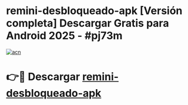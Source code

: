 # remini-desbloqueado-apk  [Versión completa] Descargar Gratis para Android 2025 - #pj73m

[![acn](https://github.com/user-attachments/assets/0f9c940e-d8b0-45ae-aac7-cd30a18b3e1c)](https://apps.freeplayer.one?title=remini-desbloqueado-apk&ref=9F)

# 👉🔴 Descargar [remini-desbloqueado-apk](https://apps.freeplayer.one?title=remini-desbloqueado-apk&ref=9F)